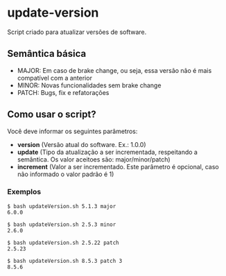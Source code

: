 # update-version

Script criado para atualizar versões de software.

## Semântica básica

- MAJOR: Em caso de brake change, ou seja, essa versão não é mais compatível com a anterior
- MINOR: Novas funcionalidades sem brake change
- PATCH: Bugs, fix e refatorações

## Como usar o script?

Você deve informar os seguintes parâmetros:
- **version** (Versão atual do software. Ex.: 1.0.0)
- **update** (Tipo da atualização a ser incrementada, respeitando a semântica. Os valor aceitoes são: major/minor/patch)
- **increment** (Valor a ser incrementado. Este parâmetro é opcional, caso não informado o valor padrão é 1)

### Exemplos

```console
$ bash updateVersion.sh 5.1.3 major
6.0.0
```

```console
$ bash updateVersion.sh 2.5.3 minor
2.6.0
```

```console
$ bash updateVersion.sh 2.5.22 patch
2.5.23
```

```console
$ bash updateVersion.sh 8.5.3 patch 3
8.5.6
```
